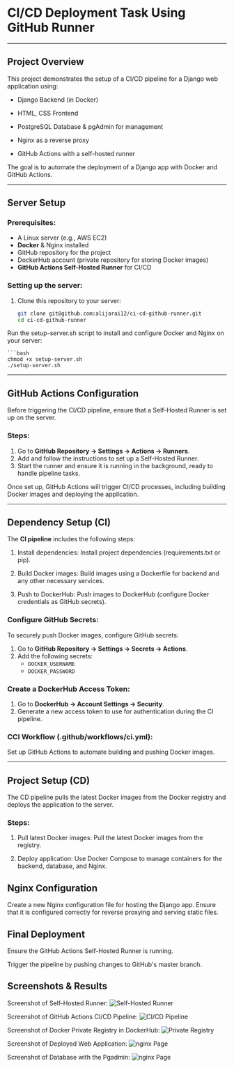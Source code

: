 # CI/CD Deployment Task Using GitHub Runner


---

## Project Overview

This project demonstrates the setup of a CI/CD pipeline for a Django web application using:

- Django Backend (in Docker)

- HTML, CSS Frontend

- PostgreSQL Database & pgAdmin for management

- Nginx as a reverse proxy

- GitHub Actions with a self-hosted runner

The goal is to automate the deployment of a Django app with Docker and GitHub Actions.


---

## Server Setup

### Prerequisites:
- A Linux server (e.g., AWS EC2)
- **Docker**  & Nginx installed
- GitHub repository for the project
- DockerHub account (private repository for storing Docker images)
- **GitHub Actions Self-Hosted Runner** for CI/CD


### Setting up the server:
1. Clone this repository to your server:
   ```bash
   git clone git@github.com:alijarai12/ci-cd-github-runner.git
   cd ci-cd-github-runner

Run the setup-server.sh script to install and configure Docker and Nginx on your server:

    ```bash
    chmod +x setup-server.sh
    ./setup-server.sh

---

## GitHub Actions Configuration

Before triggering the CI/CD pipeline, ensure that a Self-Hosted Runner is set up on the server.


### Steps:
1. Go to **GitHub Repository → Settings → Actions → Runners**.
2. Add and follow the instructions to set up a Self-Hosted Runner.
3. Start the runner and ensure it is running in the background, ready to handle pipeline tasks.

Once set up, GitHub Actions will trigger CI/CD processes, including building Docker images and deploying the application.

---

## Dependency Setup (CI)

The **CI pipeline** includes the following steps:

1. Install dependencies: Install project dependencies (requirements.txt or pip).

2. Build Docker images: Build images using a Dockerfile for backend and any other necessary services.

3. Push to DockerHub: Push images to DockerHub (configure Docker credentials as GitHub secrets).

### Configure GitHub Secrets:
To securely push Docker images, configure GitHub secrets:
1. Go to **GitHub Repository → Settings → Secrets → Actions**.
2. Add the following secrets:
   - `DOCKER_USERNAME`
   - `DOCKER_PASSWORD`


### Create a DockerHub Access Token:
1. Go to **DockerHub → Account Settings → Security**.
2. Generate a new access token to use for authentication during the CI pipeline.

### CCI Workflow (.github/workflows/ci.yml):
Set up GitHub Actions to automate building and pushing Docker images.

---

## Project Setup (CD)

The CD pipeline pulls the latest Docker images from the Docker registry and deploys the application to the server.


### Steps:
1. Pull latest Docker images: Pull the latest Docker images from the registry.

2. Deploy application: Use Docker Compose to manage containers for the backend, database, and Nginx.


## Nginx Configuration 
Create a new Nginx configuration file for hosting the Django app. Ensure that it is configured correctly for reverse proxying and serving static files.


## Final Deployment

Ensure the GitHub Actions Self-Hosted Runner is running.

Trigger the pipeline by pushing changes to GitHub's master branch.


## Screenshots & Results

Screenshot of Self-Hosted Runner:
![Self-Hosted Runner](image/seif-host-runner.png)


Screenshot of GitHub Actions CI/CD Pipeline:
![CI/CD Pipeline](image/ci-cd.png)


Screenshot of Docker Private Registry in DockerHub:
![Private Registry](image/private-registry.png)


Screenshot of Deployed Web Application:
![nginx Page](image/webpage.png)


Screenshot of Database with the Pgadmin:
![nginx Page](image/db.png)

